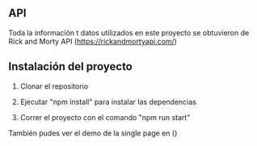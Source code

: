 ## API 
Toda la información t datos utilizados en este proyecto se obtuvieron de Rick and Morty API (https://rickandmortyapi.com/)

## Instalación del proyecto

1. Clonar el repositorio

2. Ejecutar "npm install" para instalar las dependencias

3. Correr el proyecto con el comando "npm run start"

También pudes ver el demo de la single page en ()